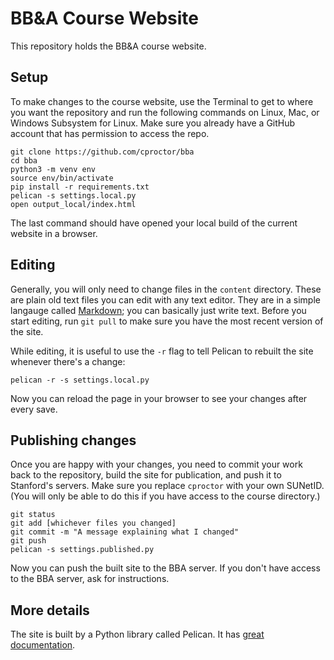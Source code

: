 # BB&A Course Website

This repository holds the BB&A course website. 

## Setup

To make changes to the course website, use the Terminal to get to where you want the repository and 
run the following commands on Linux, Mac, or Windows Subsystem for Linux. Make sure you already have 
a GitHub account that has permission to access the repo.

    git clone https://github.com/cproctor/bba
    cd bba
    python3 -m venv env
    source env/bin/activate
    pip install -r requirements.txt
    pelican -s settings.local.py
    open output_local/index.html

The last command should have opened your local build of the current website in a browser.

## Editing

Generally, you will only need to change files in the `content` directory. These are plain old text 
files you can edit with any text editor. They are in a simple langauge called 
[Markdown](https://guides.github.com/pdfs/markdown-cheatsheet-online.pdf); 
you can basically just write text. Before you start editing, run `git pull` to make sure you 
have the most recent version of the site.

While editing, it is useful to use the `-r` flag to tell Pelican to rebuilt the site whenever there's a 
change:

    pelican -r -s settings.local.py

Now you can reload the page in your browser to see your changes after every save.

## Publishing changes

Once you are happy with your changes, you need to commit your work back to the repository, 
build the site for publication, and push it to Stanford's servers. Make sure you replace `cproctor`
with your own SUNetID. (You will only be able to do this if you have access to the course directory.)

    git status
    git add [whichever files you changed]
    git commit -m "A message explaining what I changed"
    git push
    pelican -s settings.published.py

Now you can push the built site to the BBA server. If you don't have access to the BBA server, ask for instructions.

## More details

The site is built by a Python library called Pelican. It has [great documentation](http://docs.getpelican.com/en/stable/index.html). 

